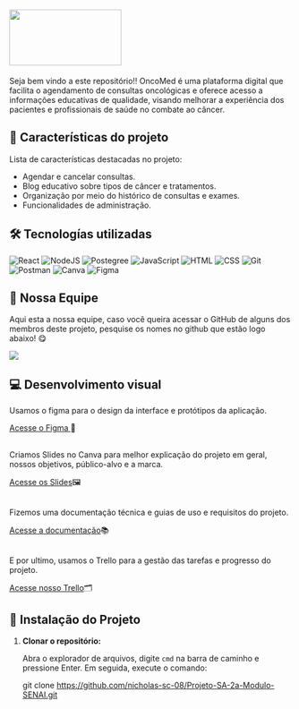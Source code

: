 # <img src="https://github.com/nicholas-sc-08/Projeto-SA-2a-Modulo-SENAI/blob/main/Projeto-SA/public/Logo_Footer.svg" width='200px' height='100px'/>

<p>Seja bem vindo a este repositório!! OncoMed é uma plataforma digital que facilita o agendamento de consultas oncológicas e oferece acesso a informações educativas de qualidade, visando melhorar a experiência dos pacientes e profissionais de saúde no combate ao câncer.</p>

## 🚀 Características do projeto

<p>Lista de características destacadas no projeto:</p>

<ul>
  <li>Agendar e cancelar consultas.</li>
  <li>Blog educativo sobre tipos de câncer e tratamentos.</li>
  <li>Organização por meio do histórico de consultas e exames.</li>
  <li>Funcionalidades de administração.</li>
</ul>

## 🛠 Tecnologías utilizadas
![React](https://img.shields.io/badge/React-20232A?style=for-the-badge&logo=react&logoColor=61DAFB)
![NodeJS](https://img.shields.io/badge/Node%20js-339933?style=for-the-badge&logo=nodedotjs&logoColor=white)
![Postegree](https://img.shields.io/badge/postgresql-4169e1?style=for-the-badge&logo=postgresql&logoColor=white)
![JavaScript](https://img.shields.io/badge/JavaScript-F7DF1E?style=for-the-badge&logo=javascript&logoColor=black)
![HTML](https://img.shields.io/badge/HTML5-E34F26?style=for-the-badge&logo=html5&logoColor=white)
![CSS](https://img.shields.io/badge/CSS3-1572B6?style=for-the-badge&logo=css3&logoColor=white)
![Git](https://img.shields.io/badge/GIT-E44C30?style=for-the-badge&logo=git&logoColor=black)
![Postman](https://img.shields.io/badge/Postman-FF6C37?style=for-the-badge&logo=Postman&logoColor=white)
![Canva](https://img.shields.io/badge/Canva-%2300C4CC.svg?&style=for-the-badge&logo=Canva&logoColor=black)
![Figma](https://img.shields.io/badge/Figma-090909?style=for-the-badge&logo=figma&logoColor=white)


## 👑 Nossa Equipe 

<p>Aqui esta a nossa equipe, caso você queira acessar o GitHub de alguns dos membros deste projeto, pesquise os nomes no github que estão logo abaixo! 😋 </p>

<img src='https://github.com/nicholas-sc-08/Projeto-SA-2a-Modulo-SENAI/blob/main/Imagens_Readme/Equipe_SA.png'/>

## 💻 Desenvolvimento visual

<p>Usamos o figma para o design da interface e protótipos da aplicação.</p>
<a href='https://www.figma.com/design/VizoKBMnKxm9Z9LTnxk8gb/OncoMed-S.A?t=AahHoVgF3qlPIBWa-1'>Acesse o Figma </a>🎨

<br>
<br>

<p>Criamos Slides no Canva para melhor explicação do projeto em geral, nossos objetivos, público-alvo e a marca.</p>
<a href='https://www.canva.com/design/DAGYQwcE80E/F1Kz9ie8plXei4bH6ZJQZg/edit?utm_content=DAGYQwcE80E&utm_campaign=designshare&utm_medium=link2&utm_source=sharebutton'>Acesse os Slides</a>🖼

<br>
<br>

<p>Fizemos uma documentação técnica e guias de uso e requisitos do projeto.</p>
<a href='https://docs.google.com/document/d/1JCgDHtOrIPcDpeNMzDOljcKf5PUUvkDxb4L_-Jmbklg/edit?usp=sharing'>Acesse a documentação</a>📚

<br>
<br>

<p>E por ultimo, usamos o Trello para a gestão das tarefas e progresso do projeto.</p>
<a href='https://trello.com/invite/b/66c38d75f0383a9b4fff14a2/ATTI08d0886c91f67d0432ab87d2253e250cE512EBA3/projeto'>Acesse nosso Trello</a>🗂️

## 👑 Instalação do Projeto

1. **Clonar o repositório:**

   Abra o explorador de arquivos, digite `cmd` na barra de caminho e pressione Enter. Em seguida, execute o comando:

   git clone https://github.com/nicholas-sc-08/Projeto-SA-2a-Modulo-SENAI.git



